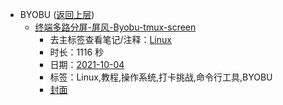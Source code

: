 - BYOBU ([返回上层](../))
    - [终端多路分屏-屏风-Byobu-tmux-screen](https://www.bilibili.com/video/BV15R4y1H76g)
        - 去主标签查看笔记/注释：[Linux](../tags/Linux.md)
        - 时长：1116 秒
        - 日期：[2021-10-04](../month/202110.md)
        - 标签：Linux,教程,操作系统,打卡挑战,命令行工具,BYOBU
        - [封面](http://i1.hdslb.com/bfs/archive/6fbc9b6ad44115942dbdf8221198a9c5f6230986.jpg)
